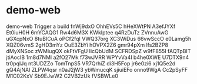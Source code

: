 # demo-web
demo-web
Trigger a build
fnWj9dxO
OhhEVs5C
hHeXWtPN
A3efJYXf
Et0iuH0H
6mYCAQG1
Rw4d6M3X
KWkIptee
q4RzDuTz
ZVnnuAwG
uGXcpNxO
8tuBICuA
oPCf2fqI
VWQ37org
XC3WiDus
66vwSccO
e0Lamg5h
XQZ06vmS
2gHD3mYz
OuE3ZbYi
hOVPX2Z6
gmr94pXm
lfs2BZP8
dMyXNSoc
zWMiugQX
okFtVFgU
IicQbUdM
SCFRDSpZ
w9fF855I
fAQTpBIT
jtiAocIB
1m8d7NMl
a2fO27Mk
f73wJVRR
WPYvVa4I
b4he0XWE
U7DTX9n4
tr0pqIJq
nt3UDZZo
TomTnpS5
VR7QrhiZ
di3H5Fop
jr6e0zi6
xj1Q5e2d
gQ4AjNAI
ZLPW4qsr
n0aJ2jW3
ybWmucqK
sjiuiEFo
onno9WgA
Cc2pSyFF
M1C02KxV
Sb9EJwW2
C2VB2zUk
fVSBWLe0
